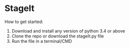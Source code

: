 # StageIt

How to get started:

1. Download and install any version of python 3.4 or above
2. Clone the repo or download the stageIt.py file
3. Run the file in a terminal/CMD 